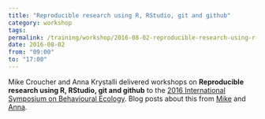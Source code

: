 ```yaml
---
title: "Reproducible research using R, RStudio, git and github"
category: workshop
tags:
permalink: /training/workshop/2016-08-02-reproducible-research-using-r-rstudio-git-and-github
date: 2016-08-02
from: "09:00"
to: "17:00"
---
```


Mike Croucher and Anna Krystalli delivered workshops on **Reproducible research using R, RStudio, git and github** to the [2016 International Symposium on Behavioural Ecology](http://www.isbe2016.com/). Blog posts about this from [Mike](http://www.walkingrandomly.com/?p=6229) and [Anna](https://science.mozilla.org/blog/2016-isbe-review).